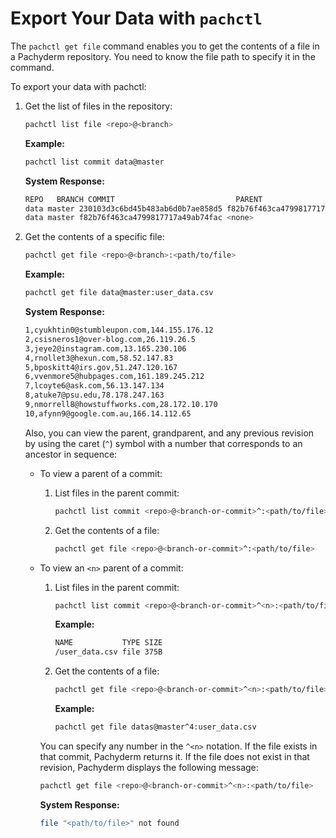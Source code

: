 # Export Your Data with `pachctl`

The `pachctl get file` command enables you to get the contents of a file in a
Pachyderm repository. You need to know the file path to specify it in the
command.

To export your data with pachctl:

1. Get the list of files in the repository:

    ```bash
    pachctl list file <repo>@<branch>
    ```

    **Example:**

    ```bash
    pachctl list commit data@master
    ```

    **System Response:**

    ```bash
    REPO   BRANCH COMMIT                           PARENT                           STARTED           DURATION           SIZE
    data master 230103d3c6bd45b483ab6d0b7ae858d5 f82b76f463ca4799817717a49ab74fac 2 seconds ago  Less than a second 750B
    data master f82b76f463ca4799817717a49ab74fac <none>                           40 seconds ago Less than a second 375B
    ```

1. Get the contents of a specific file:

    ```bash
    pachctl get file <repo>@<branch>:<path/to/file>
    ```

    **Example:**

    ```bash
    pachctl get file data@master:user_data.csv
    ```

    **System Response:**

    ```bash
    1,cyukhtin0@stumbleupon.com,144.155.176.12
    2,csisneros1@over-blog.com,26.119.26.5
    3,jeye2@instagram.com,13.165.230.106
    4,rnollet3@hexun.com,58.52.147.83
    5,bposkitt4@irs.gov,51.247.120.167
    6,vvenmore5@hubpages.com,161.189.245.212
    7,lcoyte6@ask.com,56.13.147.134
    8,atuke7@psu.edu,78.178.247.163
    9,nmorrell8@howstuffworks.com,28.172.10.170
    10,afynn9@google.com.au,166.14.112.65
    ```

    Also, you can view the parent, grandparent, and any previous revision by
    using the caret (`^`) symbol with a number that corresponds to an ancestor
    in sequence:

    - To view a parent of a commit:

        1. List files in the parent commit:

            ```bash
            pachctl list commit <repo>@<branch-or-commit>^:<path/to/file>
            ```

        1. Get the contents of a file:

            ```bash
            pachctl get file <repo>@<branch-or-commit>^:<path/to/file>
            ```

    - To view an `<n>` parent of a commit:

        1. List files in the parent commit:

            ```bash
            pachctl list commit <repo>@<branch-or-commit>^<n>:<path/to/file>
            ```

            **Example:**

            ```bash
            NAME           TYPE SIZE
            /user_data.csv file 375B
            ```

        1. Get the contents of a file:

            ```bash
            pachctl get file <repo>@<branch-or-commit>^<n>:<path/to/file>
            ```

            **Example:**

            ```bash
            pachctl get file datas@master^4:user_data.csv
            ```

        You can specify any number in the `^<n>` notation. If the file exists in
        that commit, Pachyderm returns it. If the file does not exist in that
        revision, Pachyderm displays the following message:

        ```bash
        pachctl get file <repo>@<branch-or-commit>^<n>:<path/to/file>
        ```

        **System Response:**

        ```bash
        file "<path/to/file>" not found
        ```
